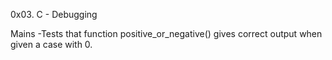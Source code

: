 0x03. C - Debugging


Mains
-Tests that function positive_or_negative() gives correct output when given a case with 0.
